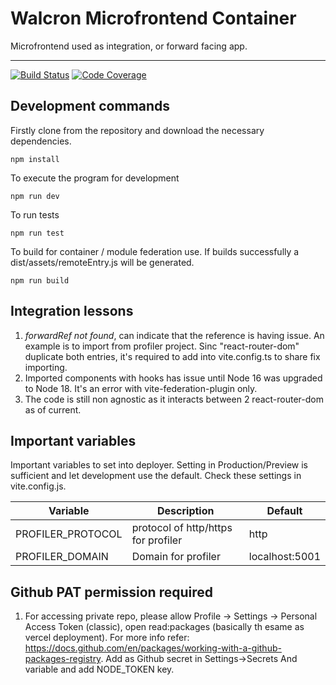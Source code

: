 # Walcron Microfrontend Container

Microfrontend used as integration, or forward facing app.

---

[![Build Status][build-badge]][build]
[![Code Coverage][coverage-badge]][coverage]

## Development commands

Firstly clone from the repository and download the necessary dependencies.

`npm install`

To execute the program for development

`npm run dev`

To run tests

`npm run test`

To build for container / module federation use. If builds successfully a dist/assets/remoteEntry.js will be generated.

`npm run build`

## Integration lessons

1. _forwardRef not found_, can indicate that the reference is having issue. An example is to import <Contact> from profiler project. Sinc "react-router-dom" duplicate both entries, it's required to add into vite.config.ts to share fix <Contact> importing.
2. Imported components with hooks has issue until Node 16 was upgraded to Node 18. It's an error with vite-federation-plugin only.
3. The code is still non agnostic as it interacts between 2 react-router-dom as of current.

## Important variables

Important variables to set into deployer. Setting in Production/Preview is sufficient and let development use the default. Check these settings in vite.config.js.

| Variable          | Description                         | Default        |
| ----------------- | ----------------------------------- | -------------- |
| PROFILER_PROTOCOL | protocol of http/https for profiler | http           |
| PROFILER_DOMAIN   | Domain for profiler                 | localhost:5001 |

## Github PAT permission required

1. For accessing private repo, please allow Profile -> Settings -> Personal Access Token (classic), open read:packages (basically th esame as vercel deployment). For more info refer: https://docs.github.com/en/packages/working-with-a-github-packages-registry. Add as Github secret in Settings->Secrets And variable and add NODE_TOKEN key.

[build-badge]: https://img.shields.io/github/actions/workflow/status/yoonghan/walcron-microfrontend-shared/pull-request.yml
[build]: https://github.com/yoonghan/walcron-microfrontend-shared/actions?query=workflow
[coverage-badge]: https://img.shields.io/codecov/c/github/yoonghan/walcron-microfrontend-shared.svg?style=flat-square
[coverage]: https://codecov.io/gh/yoonghan/walcron-microfrontend-shared
